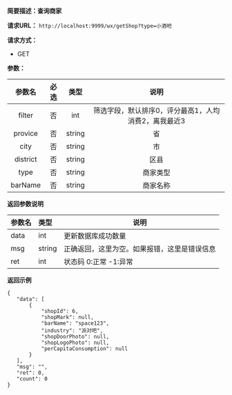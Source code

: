 **简要描述：查询商家** 

**请求URL：** 
` http://localhost:9999/wx/getShop?type=小酒吧 `

**请求方式：**
- GET

**参数：** 

| 参数名 | 必选 | 类型 | 说明 |
| :----: | :----: | :----: |  :----: |
| filter | 否 | int |筛选字段，默认排序0，评分最高1，人均消费2，离我最近3 |
| provice | 否 | string |省 |
| city | 否 | string |市 |
| district | 否 | string |区县 |
| type | 否 | string |商家类型 |
| barName | 否 | string |商家名称 |


 **返回参数说明** 
 
|参数名|类型|说明|
|:-----  |:-----|----- |
|data| int|更新数据库成功数量|
|msg|string|正确返回，这里为空。如果报错，这里是错误信息|
|ret|int|状态码 0:正常  -1:异常|


 **返回示例**
 ``` 
{
    "data": [
        {
            "shopId": 6,
            "shopMark": null,
            "barName": "space123",
            "industry": "派对吧",
            "shopDoorPhoto": null,
            "shopLogoPhoto": null,
            "perCapitaConsumption": null
        }
    ],
    "msg": "",
    "ret": 0,
    "count": 0
}
``` 